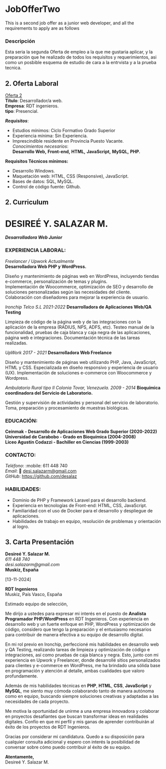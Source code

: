 # JobOfferTwo
This is a second job offer as a junior web developer, and all the requirements to apply are as follows

###  Descripción
Esta seria la segunda Oferta de empleo a la que me gustaria aplicar, y la preparación que he realizado de todos los requisitos y requerimientos, asi como un posbible esquema de estudio de cara a la entrvista y a la prueba tecnica.  

## 2. Oferta Laboral   

[Oferta 2](https://www.linkedin.com/jobs/view/4063480775/?alternateChannel=search&refId=SM8fJVhVUoDFqDEKzO%2FXhQ%3D%3D&trackingId=jCWllI2eC9XqeFmiA7Te7w%3D%3D)  
**Título**: Desarrollador/a web.      
**Empresa**: RDT ingenieros.     
**tipo**: Presencial.  

**_Requisitos_**:
- Estudios mínimos: Ciclo Formativo Grado Superior
- Experiencia mínima: Sin Experiencia.  
- Imprescindible residente en Provincia Puesto Vacante.    
_Conocimientos necesarios_:  
**Desarrollo Web,**    **Front-end,**    **HTML,**    **JavaScript,**    **MySQL,**    **PHP.**    

**Requisitos Técnicos mínimos:**    
- Desarrollo Windows.  
- Maquetación web: HTML, CSS (Responsive), JavaScript.  
- Bases de datos: SQL, MySQL.  
- Control de código fuente: Github.  

## 2. Curriculum 

# DESIREÉ Y. SALAZAR M.
**_Desarrolladora Web Junior_**

### EXPERIENCIA LABORAL:

_Freelancer / Upwork_    _Actualmente_  
**Desarrolladora Web PHP y WordPress.**

Diseño y mantenimiento de páginas web en WordPress, incluyendo tiendas e-commerce, personalización de temas y plugins.  
Implementación de Woocommerce, optimización de SEO y desarrollo de soluciones personalizadas según las necesidades del cliente.  
Colaboración con diseñadores para mejorar la experiencia de usuario.  

_Ironchip Telco S.L  2021-2022_
**Desarrolladora de Aplicaciones Web/QA Testing**

Limpieza de código de la página web y de las integraciones con la aplicación de la empresa (RADIUS, NPS, ADFS, etc).
Testeo manual de la funcionalidad, pruebas de caja blanca y caja negra de las aplicaciones, página web e integraciones.
Documentación técnica de las tareas realizadas.

_UpWork 2017 - 2021_
**Desarrolladora Web Freelance**

Diseño y mantenimiento de páginas web utilizando PHP, Java, JavaScript, HTML y CSS.
Especializada en diseño responsivo y experiencia de usuario (UX).
Implementación de soluciones e-commerce con Woocommerce y Wordpress.

_Ambulatorio Rural tipo II Colonia Tovar, Venezuela. 2009 - 2014_
**Bioquímica coordinadora del Servicio de Laboratorio.**

Gestión y supervisión de actividades y personal del servicio de laboratorio.
Toma, preparación y procesamiento de muestras biológicas.

### EDUCACIÓN:

**Ceinmak - Desarrollo de Aplicaciones Web Grado Superior (2020-2022)**  
**Universidad de Carabobo - Grado en Bioquímica (2004-2008)**  
**Liceo Agustín Codazzi - Bachiller en Ciencias (1999-2003)**  


### CONTACTO:

_Teléfono_: :mobile: 611 448 740<br>
_Email_: :email: desi.salazarm@gmail.com<br>
_GitHub_: https://github.com/desalaz<br>

### HABILIDADES:

- Dominio de PHP y Framework Laravel para el desarrollo backend.
- Experiencia en tecnologías de Front-end: HTML, CSS, JavaScript.
- Familiaridad con el uso de Docker para el desarrollo y despliegue de aplicaciones.
- Habilidades de trabajo en equipo, resolución de problemas y orientación al logro.

## 3. Carta Presentación   

**Desireé Y. Salazar M.**    
_611 448 740_      
_desi.salazarm@gmail.com_      
**Muskiz, España**      

[13-11-2024]  

**RDT Ingenieros**    
Muskiz, País Vasco, España   

Estimado equipo de selección,  

Me dirijo a ustedes para expresar mi interés en el puesto de **Analista Programador PHP/WordPress** en RDT Ingenieros. Con experiencia en desarrollo web y un fuerte enfoque en PHP, WordPress y optimización de código, considero que tengo la preparación y el entusiasmo necesarios para contribuir de manera efectiva a su equipo de desarrollo digital.    

En mi rol previo en Ironchip, perfeccioné mis habilidades en desarrollo web y QA Testing, realizando tareas de limpieza y optimización de código e integraciones, así como pruebas de caja blanca y negra. Esto, junto con mi experiencia en Upwork y Freelancer, donde desarrollé sitios personalizados para clientes y e-commerce en WordPress, me ha brindado una sólida base en programación y atención al detalle, ambas cualidades que valoro profundamente.    

Además de mis habilidades técnicas en **PHP**, **HTML**, **CSS**, **JavaScript** y **MySQL**, me siento muy cómoda colaborando tanto de manera autónoma como en equipo, buscando siempre soluciones creativas y adaptadas a las necesidades de cada proyecto.    

Me motiva la oportunidad de unirme a una empresa innovadora y colaborar en proyectos desafiantes que buscan transformar ideas en realidades digitales. Confío en que mi perfil y mis ganas de aprender contribuirán al éxito de los proyectos de RDT Ingenieros.    

Gracias por considerar mi candidatura. Quedo a su disposición para cualquier consulta adicional y espero con interés la posibilidad de conversar sobre cómo puedo contribuir al éxito de su equipo.    

**Atentamente,**      
Desireé Y. Salazar M.  
